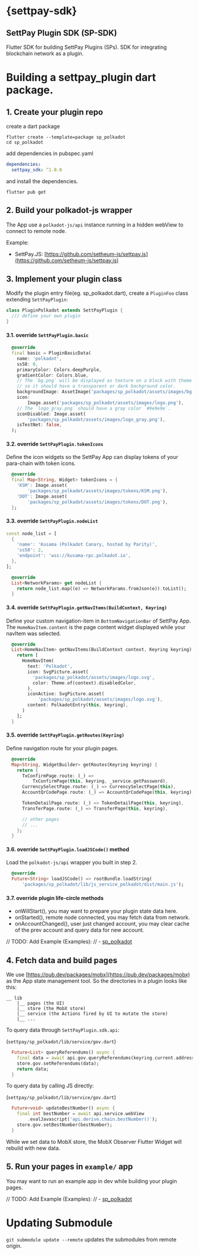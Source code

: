 # {settpay-sdk}

## SettPay Plugin SDK (SP-SDK)

Flutter SDK for building SettPay Plugins (SPs).
SDK for integrating blockchain network as a plugin.

# Building a settpay_plugin dart package.

## 1. Create your plugin repo

create a dart package
```shell
flutter create --template=package sp_polkadot
cd sp_polkadot
```
add dependencies in pubspec.yaml
```yaml
dependencies:
  settpay_sdk: ^1.0.0
```
and install the dependencies.
```shell
flutter pub get
```

## 2. Build your polkadot-js wrapper

The App use a `polkadot-js/api` instance running in a hidden webView
to connect to remote node.

Example:
 - SettPay.JS: [https://github.com/setheum-js/settpay.js](https://github.com/setheum-js/settpay.js)

## 3. Implement your plugin class

Modify the plugin entry file(eg. sp_polkadot.dart),
create a `PluginFoo` class extending `SettPayPlugin`:
```dart
class PluginPolkadot extends SettPayPlugin {
  /// define your own plugin
}
```

#### 3.1. override `SettPayPlugin.basic`
```dart
  @override
  final basic = PluginBasicData(
    name: 'polkadot',
    ss58: 0,
    primaryColor: Colors.deepPurple,
    gradientColor: Colors.blue,
    // The `bg.png` will be displayed as texture on a block with theme color,
    // so it should have a transparent or dark background color.
    backgroundImage: AssetImage('packages/sp_polkadot/assets/images/bg.png'),
    icon:
        Image.asset('packages/sp_polkadot/assets/images/logo.png'),
    // The `logo_gray.png` should have a gray color `#9e9e9e`.
    iconDisabled: Image.asset(
        'packages/sp_polkadot/assets/images/logo_gray.png'),
    isTestNet: false,
  );
```

#### 3.2. override `SettPayPlugin.tokenIcons`
Define the icon widgets so the SettPay App can display tokens
of your para-chain with token icons.
```dart
  @override
  final Map<String, Widget> tokenIcons = {
    'KSM': Image.asset(
        'packages/sp_polkadot/assets/images/tokens/KSM.png'),
    'DOT': Image.asset(
        'packages/sp_polkadot/assets/images/tokens/DOT.png'),
  };
```

#### 3.3. override `SettPayPlugin.nodeList`

```dart
const node_list = [
  {
    'name': 'Kusama (Polkadot Canary, hosted by Parity)',
    'ss58': 2,
    'endpoint': 'wss://kusama-rpc.polkadot.io',
  },
];
```
```dart
  @override
  List<NetworkParams> get nodeList {
    return node_list.map((e) => NetworkParams.fromJson(e)).toList();
  }
```

#### 3.4. override `SettPayPlugin.getNavItems(BuildContext, Keyring)`
Define your custom navigation-item in `BottomNavigationBar` of SettPay App.
The `HomeNavItem.content` is the page content widget displayed while your navItem was selected.
```dart
  @override
  List<HomeNavItem> getNavItems(BuildContext context, Keyring keyring) {
    return [
      HomeNavItem(
        text: 'Polkadot',
        icon: SvgPicture.asset(
          'packages/sp_polkadot/assets/images/logo.svg',
          color: Theme.of(context).disabledColor,
        ),
        iconActive: SvgPicture.asset(
            'packages/sp_polkadot/assets/images/logo.svg'),
        content: PolkadotEntry(this, keyring),
      )
    ];
  }
```

#### 3.5. override `SettPayPlugin.getRoutes(Keyring)`
Define navigation route for your plugin pages.
```dart
  @override
  Map<String, WidgetBuilder> getRoutes(Keyring keyring) {
    return {
      TxConfirmPage.route: (_) =>
          TxConfirmPage(this, keyring, _service.getPassword),
      CurrencySelectPage.route: (_) => CurrencySelectPage(this),
      AccountQrCodePage.route: (_) => AccountQrCodePage(this, keyring),

      TokenDetailPage.route: (_) => TokenDetailPage(this, keyring),
      TransferPage.route: (_) => TransferPage(this, keyring),

      // other pages
      // ...
    };
  }
```

#### 3.6. override `SettPayPlugin.loadJSCode()` method
Load the `polkadot-js/api` wrapper you built in step 2.
```dart
  @override
  Future<String> loadJSCode() => rootBundle.loadString(
      'packages/sp_polkadot/lib/js_service_polkadot/dist/main.js');
```

#### 3.7. override plugin life-circle methods
 - onWillStart(), you may want to prepare your plugin state data here.
 - onStarted(), remote node connected, you may fetch data from network.
 - onAccountChanged(), user just changed account, you may clear
 cache of the prev account and query data for new account.

// TODO: Add Example (Examples):
//  - [sp_polkadot](https://github.com/SettPay/sp_polkadot/blob/master/lib////sp_polkadot.dart)

## 4. Fetch data and build pages

We use [https://pub.dev/packages/mobx](https://pub.dev/packages/mobx) as the App state management tool.
 So the directories in a plugin looks like this:

```
__ lib
    |__ pages (the UI)
    |__ store (the MobX store)
    |__ service (the Actions fired by UI to mutate the store)
    |__ ...
```
To query data through `SettPayPlugin.sdk.api`:

(`settpay/sp_polkadot/lib/service/gov.dart`)
```dart
  Future<List> queryReferendums() async {
    final data = await api.gov.queryReferendums(keyring.current.address);
    store.gov.setReferendums(data);
    return data;
  }
```
To query data by calling JS directly:

(`settpay/sp_polkadot/lib/service/gov.dart`)
```dart
  Future<void> updateBestNumber() async {
    final int bestNumber = await api.service.webView
        .evalJavascript('api.derive.chain.bestNumber()');
    store.gov.setBestNumber(bestNumber);
  }
```

While we set data to MobX store, the MobX Observer Flutter Widget will rebuild with new data.

## 5. Run your pages in `example/` app
You may want to run an example app in dev while building your plugin pages.

// TODO: Add Example (Examples):
//  - [sp_polkadot](https://github.com/SettPay/sp_polkadot)


# Updating Submodule
`git submodule update --remote` updates the submodules from remote origin.
